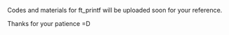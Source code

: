 Codes and materials for ft_printf will be uploaded soon for your reference.

Thanks for your patience =D
